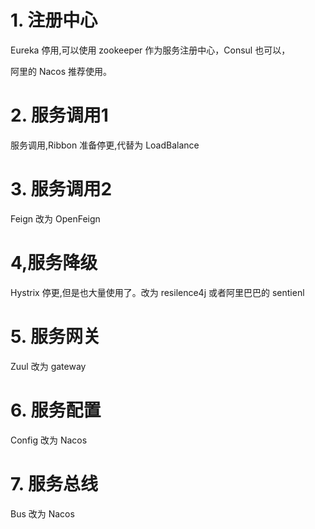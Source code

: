 # 1. 注册中心

Eureka 停用,可以使用 zookeeper 作为服务注册中心，Consul 也可以，

阿里的 Nacos 推荐使用。

# 2. 服务调用1

服务调用,Ribbon 准备停更,代替为 LoadBalance

# 3. 服务调用2

Feign 改为 OpenFeign

# 4,服务降级 

Hystrix 停更,但是也大量使用了。改为 resilence4j 或者阿里巴巴的 sentienl

# 5. 服务网关 

Zuul 改为 gateway

# 6. 服务配置

Config 改为 Nacos

# 7. 服务总线 

Bus 改为 Nacos